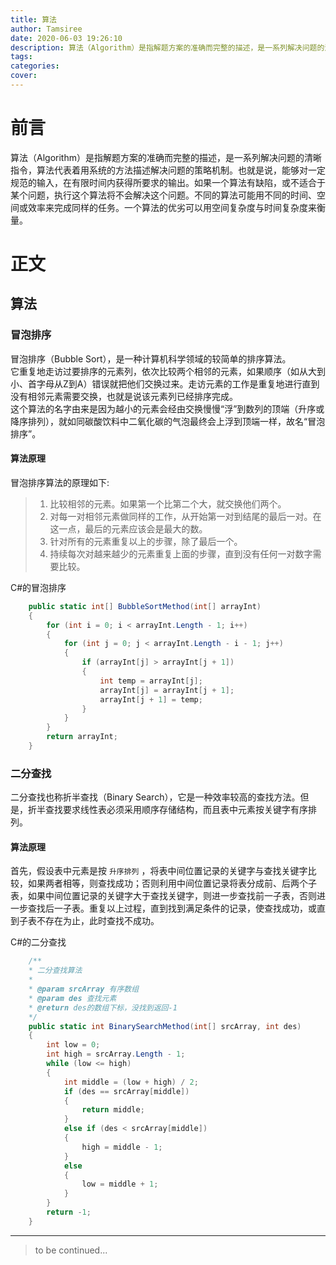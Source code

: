 ```yaml
---
title: 算法
author: Tamsiree
date: 2020-06-03 19:26:10
description: 算法（Algorithm）是指解题方案的准确而完整的描述，是一系列解决问题的清晰指令，算法代表着用系统的方法描述解决问题的策略机制。也就是说，能够对一定规范的输入，在有限时间内获得所要求的输出。如果一个算法有缺陷，或不适合于某个问题，执行这个算法将不会解决这个问题。不同的算法可能用不同的时间、空间或效率来完成同样的任务。一个算法的优劣可以用空间复杂度与时间复杂度来衡量。
tags:
categories:
cover:
---
```

# 前言
算法（Algorithm）是指解题方案的准确而完整的描述，是一系列解决问题的清晰指令，算法代表着用系统的方法描述解决问题的策略机制。也就是说，能够对一定规范的输入，在有限时间内获得所要求的输出。如果一个算法有缺陷，或不适合于某个问题，执行这个算法将不会解决这个问题。不同的算法可能用不同的时间、空间或效率来完成同样的任务。一个算法的优劣可以用空间复杂度与时间复杂度来衡量。

# 正文
## 算法
### 冒泡排序
冒泡排序（Bubble Sort），是一种计算机科学领域的较简单的排序算法。  
它重复地走访过要排序的元素列，依次比较两个相邻的元素，如果顺序（如从大到小、首字母从Z到A）错误就把他们交换过来。走访元素的工作是重复地进行直到没有相邻元素需要交换，也就是说该元素列已经排序完成。  
这个算法的名字由来是因为越小的元素会经由交换慢慢“浮”到数列的顶端（升序或降序排列），就如同碳酸饮料中二氧化碳的气泡最终会上浮到顶端一样，故名“冒泡排序”。  

#### 算法原理

冒泡排序算法的原理如下:

> 1. 比较相邻的元素。如果第一个比第二个大，就交换他们两个。  
> 2. 对每一对相邻元素做同样的工作，从开始第一对到结尾的最后一对。在这一点，最后的元素应该会是最大的数。  
> 3. 针对所有的元素重复以上的步骤，除了最后一个。  
> 4. 持续每次对越来越少的元素重复上面的步骤，直到没有任何一对数字需要比较。 

C#的冒泡排序

```C#
    public static int[] BubbleSortMethod(int[] arrayInt)
    {
        for (int i = 0; i < arrayInt.Length - 1; i++)
        {
            for (int j = 0; j < arrayInt.Length - i - 1; j++)
            {
                if (arrayInt[j] > arrayInt[j + 1])
                {
                    int temp = arrayInt[j];
                    arrayInt[j] = arrayInt[j + 1];
                    arrayInt[j + 1] = temp;
                }
            }
        }
        return arrayInt;
    }
```

### 二分查找

二分查找也称折半查找（Binary Search），它是一种效率较高的查找方法。但是，折半查找要求线性表必须采用顺序存储结构，而且表中元素按关键字有序排列。

#### 算法原理

首先，假设表中元素是按 `升序排列` ，将表中间位置记录的关键字与查找关键字比较，如果两者相等，则查找成功；否则利用中间位置记录将表分成前、后两个子表，如果中间位置记录的关键字大于查找关键字，则进一步查找前一子表，否则进一步查找后一子表。重复以上过程，直到找到满足条件的记录，使查找成功，或直到子表不存在为止，此时查找不成功。

C#的二分查找

```C#
    /**
    * 二分查找算法
    *
    * @param srcArray 有序数组
    * @param des 查找元素
    * @return des的数组下标，没找到返回-1
    */
    public static int BinarySearchMethod(int[] srcArray, int des)
    {
        int low = 0;
        int high = srcArray.Length - 1;
        while (low <= high)
        {
            int middle = (low + high) / 2;
            if (des == srcArray[middle])
            {
                return middle;
            }
            else if (des < srcArray[middle])
            {
                high = middle - 1;
            }
            else
            {
                low = middle + 1;
            }
        }
        return -1;
    }
```

---
> to be continued...
